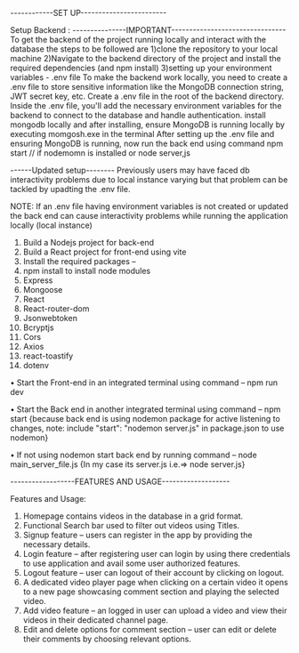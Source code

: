 ------------SET UP------------------------

Setup Backend :  ---------------IMPORTANT--------------------------------
To get the backend of the project running locally and interact with the database  the steps to be followed are
1)clone the repository to your local machine
2)Navigate to the backend directory of the project and install the required dependencies (and npm install)
3)setting up your environment variables - .env file 
To make the backend work locally, you need to create a .env file to store sensitive information like the MongoDB connection string, JWT secret key, etc.
Create a .env file in the root of the backend directory. 
Inside the .env file, you'll add the necessary environment variables for the backend to connect to the database and handle authentication.
install mongodb locally and after installing, ensure MongoDB is running locally by executing momgosh.exe  in the terminal
After setting up the .env file and ensuring MongoDB is running, now run the back end using command 
npm start // if nodemomn is installed 
or 
node server,js

   
------Updated setup--------
Previously users may have faced db interactivity problems due to local instance varying but that problem can be tackled by upadting the .env file.

NOTE: If an .env file having environment variables is not created or updated the back end can cause interactivity problems while running the application locally (local instance)

1) Build a Nodejs project for back-end
2) Build a React project for front-end using vite 
3) Install the required packages –
4) npm install to install node modules
5) Express
6) Mongoose
7) React
8) React-router-dom
9) Jsonwebtoken
10) Bcryptjs
11) Cors
12)  Axios
13) react-toastify
14) dotenv

•	Start the Front-end in an integrated terminal using command – 
 npm run dev 

•	Start the Back end in another integrated terminal using command –
npm start 
{because back end is using nodemon package for active listening to changes, note: include  "start": "nodemon server.js" in package.json to use nodemon}

•	If not using nodemon start back end by running command –
node main_server_file.js 
{In my case its server.js i.e.=> node server.js}

------------------FEATURES AND USAGE-------------------

Features and Usage: 

1)	Homepage contains videos in the database in a grid format.
2) Functional Search bar used to filter out videos using Titles.
3) Signup feature – users can register in the app by providing the necessary details.
4) Login feature – after registering user can login by using there credentials to use application and avail some user authorized features.
5) Logout feature – user can logout of their account by clicking on logout.
6) A dedicated video player page when clicking on a certain video it opens to a new page showcasing comment section and playing the selected video.
7) Add video feature – an logged in user can upload a video and view their videos in their dedicated channel page.
8) Edit and delete options for comment section – user can edit or delete their comments by choosing relevant options.

